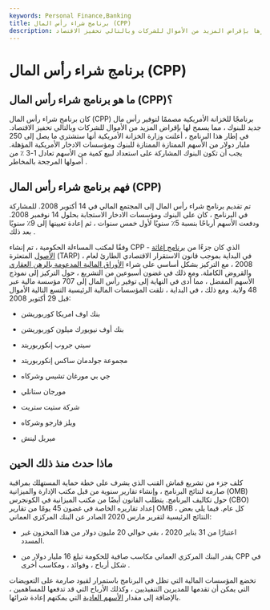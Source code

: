 ```yaml
---
keywords: Personal Finance,Banking
title: برنامج شراء رأس المال (CPP)
description: برنامج وزارة الخزانة الأمريكية المصمم لتوفير رأس مال جديد للبنوك ، للسماح لها بدورها بإقراض المزيد من الأموال للشركات وبالتالي تحفيز الاقتصاد.
---
```


# برنامج شراء رأس المال (CPP)
## ما هو برنامج شراء رأس المال (CPP)؟

كان برنامج شراء رأس المال (CPP) برنامجًا للخزانة الأمريكية مصممًا لتوفير رأس مال جديد للبنوك ، مما يسمح لها بإقراض المزيد من الأموال للشركات وبالتالي تحفيز الاقتصاد. في إطار هذا البرنامج ، أعلنت وزارة الخزانة الأمريكية أنها ستشتري ما يصل إلى 250 مليار دولار من الأسهم الممتازة الممتازة للبنوك ومؤسسات الادخار الأمريكية المؤهلة. يجب أن تكون البنوك المشاركة على استعداد لبيع كمية من الأسهم تعادل 1-3 ٪ من أصولها المرجحة بالمخاطر .

## فهم برنامج شراء رأس المال (CPP)

تم تقديم برنامج شراء رأس المال إلى المجتمع المالي في 14 أكتوبر 2008. للمشاركة في البرنامج ، كان على البنوك ومؤسسات الادخار الاستجابة بحلول 14 نوفمبر 2008. ودفعت الأسهم أرباحًا بنسبة 5٪ سنويًا لأول خمس سنوات ، ثم إعادة تعيينها إلى 9٪ سنويًا بعد ذلك .

وفقًا لمكتب المساءلة الحكومية ، تم إنشاء CPP - الذي كان جزءًا من [برنامج إغاثة الأصول](/troubled-asset-relief-program-tarp) المتعثرة (TARP) ، في البداية بموجب قانون الاستقرار الاقتصادي الطارئ لعام 2008 ، مع التركيز بشكل أساسي على شراء [الأوراق المالية المدعومة بالرهن العقاري](/mbs) والقروض الكاملة. ومع ذلك في غضون أسبوعين من التشريع ، حول التركيز إلى نموذج الأسهم المفضل ، مما أدى في النهاية إلى توفير رأس المال إلى 707 مؤسسة مالية عبر 48 ولاية. ومع ذلك ، في البداية ، تلقت المؤسسات المالية الرئيسية التسع التالية الأموال قبل 29 أكتوبر 2008:

- بنك اوف امريكا كوربوريشن

- بنك أوف نيويورك ميلون كوربوريشن

- سيتي جروب إنكوربوريتد

- مجموعة جولدمان ساكس إنكوربوريتد

- جي بي مورغان تشيس وشركاه

- مورجان ستانلي

- شركة ستيت ستريت

- ويلز فارجو وشركاه

- ميريل لينش

## ماذا حدث منذ ذلك الحين

كلف جزء من تشريع قماش القنب الذي يشرف على خطة حماية المستهلك بمراقبة صارمة لنتائج البرنامج ، وإنشاء تقارير سنوية من قبل مكتب الإدارة والميزانية (OMB) حول تكاليف البرنامج. يتطلب القانون أيضًا من مكتب الميزانية في الكونجرس (CBO) إعداد تقاريره الخاصة في غضون 45 يومًا من تقارير OMB ، كل عام. فيما يلي بعض النتائج الرئيسية لتقرير مارس 2020 الصادر عن البنك المركزي العماني:

- اعتبارًا من 31 يناير 2020 ، بقي حوالي 20 مليون دولار من هذا المخزون غير المسدد.

- يقدر البنك المركزي العماني مكاسب صافية للحكومة تبلغ 16 مليار دولار من CPP في شكل أرباح ، وفوائد ، ومكاسب أخرى .

تخضع المؤسسات المالية التي تظل في البرنامج باستمرار لقيود صارمة على التعويضات التي يمكن أن تقدمها للمديرين التنفيذيين ، وكذلك الأرباح التي قد تدفعها للمساهمين ، بالإضافة إلى مقدار [الأسهم العادية](/commonstock) التي يمكنهم إعادة شرائها.

